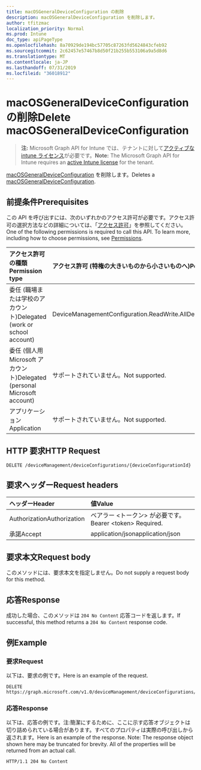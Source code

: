 ```yaml
---
title: macOSGeneralDeviceConfiguration の削除
description: macOSGeneralDeviceConfiguration を削除します。
author: tfitzmac
localization_priority: Normal
ms.prod: Intune
doc_type: apiPageType
ms.openlocfilehash: 8a70929de194bc57705c87263fd5624843cfeb92
ms.sourcegitcommit: 2c62457e57467b8d50f21b255b553106a9a5d8d6
ms.translationtype: MT
ms.contentlocale: ja-JP
ms.lasthandoff: 07/31/2019
ms.locfileid: "36018912"
---
```

# <a name="delete-macosgeneraldeviceconfiguration"></a><span data-ttu-id="713fd-103">macOSGeneralDeviceConfiguration の削除</span><span class="sxs-lookup"><span data-stu-id="713fd-103">Delete macOSGeneralDeviceConfiguration</span></span>

> <span data-ttu-id="713fd-104">**注:** Microsoft Graph API for Intune では、テナントに対して[アクティブな intune ライセンス](https://go.microsoft.com/fwlink/?linkid=839381)が必要です。</span><span class="sxs-lookup"><span data-stu-id="713fd-104">**Note:** The Microsoft Graph API for Intune requires an [active Intune license](https://go.microsoft.com/fwlink/?linkid=839381) for the tenant.</span></span>

<span data-ttu-id="713fd-105">[macOSGeneralDeviceConfiguration](../resources/intune-deviceconfig-macosgeneraldeviceconfiguration.md) を削除します。</span><span class="sxs-lookup"><span data-stu-id="713fd-105">Deletes a [macOSGeneralDeviceConfiguration](../resources/intune-deviceconfig-macosgeneraldeviceconfiguration.md).</span></span>

## <a name="prerequisites"></a><span data-ttu-id="713fd-106">前提条件</span><span class="sxs-lookup"><span data-stu-id="713fd-106">Prerequisites</span></span>
<span data-ttu-id="713fd-p101">この API を呼び出すには、次のいずれかのアクセス許可が必要です。アクセス許可の選択方法などの詳細については、「[アクセス許可](/graph/permissions-reference)」を参照してください。</span><span class="sxs-lookup"><span data-stu-id="713fd-p101">One of the following permissions is required to call this API. To learn more, including how to choose permissions, see [Permissions](/graph/permissions-reference).</span></span>

|<span data-ttu-id="713fd-109">アクセス許可の種類</span><span class="sxs-lookup"><span data-stu-id="713fd-109">Permission type</span></span>|<span data-ttu-id="713fd-110">アクセス許可 (特権の大きいものから小さいものへ)</span><span class="sxs-lookup"><span data-stu-id="713fd-110">Permissions (from most to least privileged)</span></span>|
|:---|:---|
|<span data-ttu-id="713fd-111">委任 (職場または学校のアカウント)</span><span class="sxs-lookup"><span data-stu-id="713fd-111">Delegated (work or school account)</span></span>|<span data-ttu-id="713fd-112">DeviceManagementConfiguration.ReadWrite.All</span><span class="sxs-lookup"><span data-stu-id="713fd-112">DeviceManagementConfiguration.ReadWrite.All</span></span>|
|<span data-ttu-id="713fd-113">委任 (個人用 Microsoft アカウント)</span><span class="sxs-lookup"><span data-stu-id="713fd-113">Delegated (personal Microsoft account)</span></span>|<span data-ttu-id="713fd-114">サポートされていません。</span><span class="sxs-lookup"><span data-stu-id="713fd-114">Not supported.</span></span>|
|<span data-ttu-id="713fd-115">アプリケーション</span><span class="sxs-lookup"><span data-stu-id="713fd-115">Application</span></span>|<span data-ttu-id="713fd-116">サポートされていません。</span><span class="sxs-lookup"><span data-stu-id="713fd-116">Not supported.</span></span>|

## <a name="http-request"></a><span data-ttu-id="713fd-117">HTTP 要求</span><span class="sxs-lookup"><span data-stu-id="713fd-117">HTTP Request</span></span>
<!-- {
  "blockType": "ignored"
}
-->
``` http
DELETE /deviceManagement/deviceConfigurations/{deviceConfigurationId}
```

## <a name="request-headers"></a><span data-ttu-id="713fd-118">要求ヘッダー</span><span class="sxs-lookup"><span data-stu-id="713fd-118">Request headers</span></span>
|<span data-ttu-id="713fd-119">ヘッダー</span><span class="sxs-lookup"><span data-stu-id="713fd-119">Header</span></span>|<span data-ttu-id="713fd-120">値</span><span class="sxs-lookup"><span data-stu-id="713fd-120">Value</span></span>|
|:---|:---|
|<span data-ttu-id="713fd-121">Authorization</span><span class="sxs-lookup"><span data-stu-id="713fd-121">Authorization</span></span>|<span data-ttu-id="713fd-122">ベアラー &lt;トークン&gt; が必要です。</span><span class="sxs-lookup"><span data-stu-id="713fd-122">Bearer &lt;token&gt; Required.</span></span>|
|<span data-ttu-id="713fd-123">承諾</span><span class="sxs-lookup"><span data-stu-id="713fd-123">Accept</span></span>|<span data-ttu-id="713fd-124">application/json</span><span class="sxs-lookup"><span data-stu-id="713fd-124">application/json</span></span>|

## <a name="request-body"></a><span data-ttu-id="713fd-125">要求本文</span><span class="sxs-lookup"><span data-stu-id="713fd-125">Request body</span></span>
<span data-ttu-id="713fd-126">このメソッドには、要求本文を指定しません。</span><span class="sxs-lookup"><span data-stu-id="713fd-126">Do not supply a request body for this method.</span></span>

## <a name="response"></a><span data-ttu-id="713fd-127">応答</span><span class="sxs-lookup"><span data-stu-id="713fd-127">Response</span></span>
<span data-ttu-id="713fd-128">成功した場合、このメソッドは `204 No Content` 応答コードを返します。</span><span class="sxs-lookup"><span data-stu-id="713fd-128">If successful, this method returns a `204 No Content` response code.</span></span>

## <a name="example"></a><span data-ttu-id="713fd-129">例</span><span class="sxs-lookup"><span data-stu-id="713fd-129">Example</span></span>

### <a name="request"></a><span data-ttu-id="713fd-130">要求</span><span class="sxs-lookup"><span data-stu-id="713fd-130">Request</span></span>
<span data-ttu-id="713fd-131">以下は、要求の例です。</span><span class="sxs-lookup"><span data-stu-id="713fd-131">Here is an example of the request.</span></span>
``` http
DELETE https://graph.microsoft.com/v1.0/deviceManagement/deviceConfigurations/{deviceConfigurationId}
```

### <a name="response"></a><span data-ttu-id="713fd-132">応答</span><span class="sxs-lookup"><span data-stu-id="713fd-132">Response</span></span>
<span data-ttu-id="713fd-p102">以下は、応答の例です。注:簡潔にするために、ここに示す応答オブジェクトは切り詰められている場合があります。すべてのプロパティは実際の呼び出しから返されます。</span><span class="sxs-lookup"><span data-stu-id="713fd-p102">Here is an example of the response. Note: The response object shown here may be truncated for brevity. All of the properties will be returned from an actual call.</span></span>
``` http
HTTP/1.1 204 No Content
```



